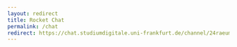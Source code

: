 ```yaml
---
layout: redirect
title: Rocket Chat
permalink: /chat
redirect: https://chat.studiumdigitale.uni-frankfurt.de/channel/24raeume 
---
```

